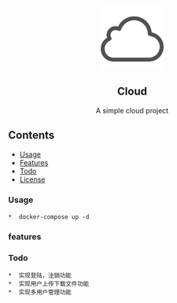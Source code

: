 <div align="center">
    <img src="./logos/logo.svg" height="128">
    <h2>Cloud</h2>
    <p align="center">
        <p>A simple cloud project</p>
        <!-- <a href="#"> -->
            <!-- <b>Explore Demos »</b> -->
        <!-- </a> -->
    </p>
</div>

## Contents
<!-- * [Installation](#installation) -->
* [Usage](#usage)
* [Features](#features)
* [Todo](#todo)
* [License](./LICENSE)

### Usage
    *  docker-compose up -d

### features

### Todo
    *  实现登陆，注销功能
    *  实现用户上传下载文件功能
    *  实现多用户管理功能